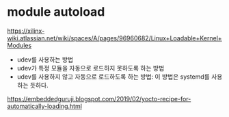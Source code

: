 # module autoload

https://xilinx-wiki.atlassian.net/wiki/spaces/A/pages/96960682/Linux+Loadable+Kernel+Modules
 - udev를 사용하는 방법
 - udev가 특정 모듈을 자동으로 로드하지 못하도록 하는 방법
 - udev를 사용하지 않고 자동으로 로드하도록 하는 방법:
   이 방법은 systemd를 사용하는 듯하다.

https://embeddedguruji.blogspot.com/2019/02/yocto-recipe-for-automatically-loading.html

